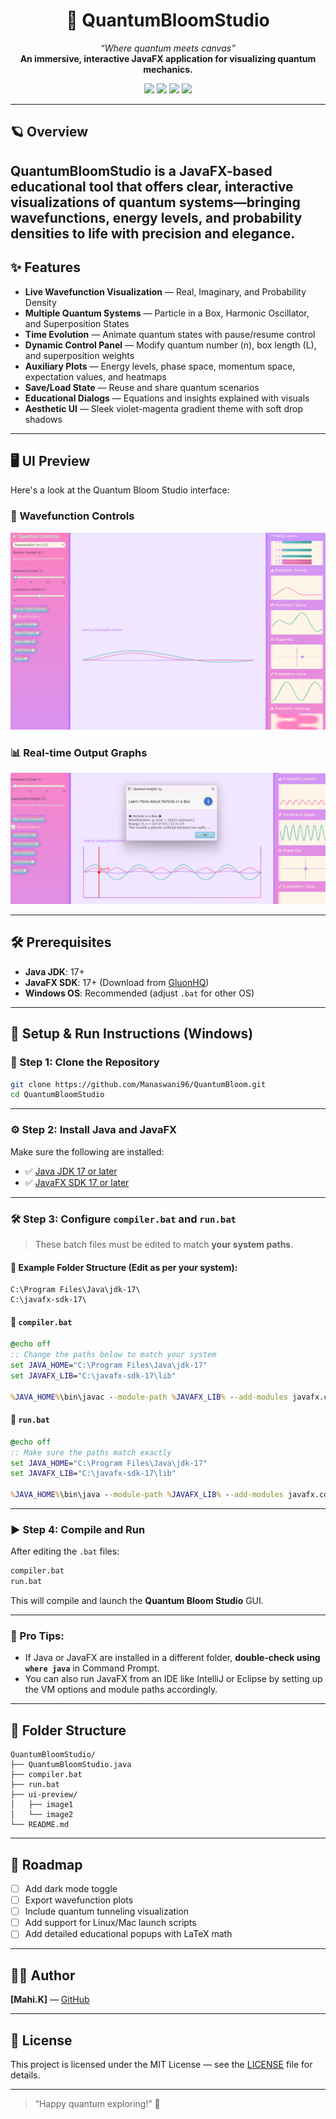 <h1 align="center">
  🌌 QuantumBloomStudio
</h1>

<p align="center">
  <em>“Where quantum meets canvas”</em><br>
  <strong>An immersive, interactive JavaFX application for visualizing quantum mechanics.</strong>
</p>

<p align="center">
  <img src="https://img.shields.io/badge/java-17%2B-red?style=for-the-badge&logo=java" />
  <img src="https://img.shields.io/badge/JavaFX-17%2B-blue?style=for-the-badge&logo=java" />
  <img src="https://img.shields.io/badge/license-MIT-purple?style=for-the-badge" />
  <img src="https://img.shields.io/badge/status-active--development-magenta?style=for-the-badge" />
</p>

---

## 🪐 Overview
QuantumBloomStudio is a JavaFX-based educational tool that offers clear, interactive visualizations of quantum systems—bringing wavefunctions, energy levels, and probability densities to life with precision and elegance.
---

## ✨ Features
- **Live Wavefunction Visualization** — Real, Imaginary, and Probability Density
- **Multiple Quantum Systems** — Particle in a Box, Harmonic Oscillator, and Superposition States
- **Time Evolution** — Animate quantum states with pause/resume control
- **Dynamic Control Panel** — Modify quantum number \(n\), box length \(L\), and superposition weights
- **Auxiliary Plots** — Energy levels, phase space, momentum space, expectation values, and heatmaps
- **Save/Load State** — Reuse and share quantum scenarios
- **Educational Dialogs** — Equations and insights explained with visuals
- **Aesthetic UI** — Sleek violet-magenta gradient theme with soft drop shadows

---

## 🖥️ UI Preview

Here's a look at the Quantum Bloom Studio interface:

### 🌌 Wavefunction Controls
![Wavefunction Controls](ui-preview/Screenshot%202025-06-14%20094547.png)

### 📊 Real-time Output Graphs
![Graph Preview](ui-preview/Screenshot%202025-06-14%20094814.png)

---

## 🛠️ Prerequisites
- **Java JDK**: 17+
- **JavaFX SDK**: 17+ (Download from [GluonHQ](https://gluonhq.com/products/javafx/))
- **Windows OS**: Recommended (adjust `.bat` for other OS)

---

## 🚀 Setup & Run Instructions (Windows)

### 🔁 Step 1: Clone the Repository

```bash
git clone https://github.com/Manaswani96/QuantumBloom.git
cd QuantumBloomStudio
```

---

### ⚙️ Step 2: Install Java and JavaFX

Make sure the following are installed:

* ✅ [Java JDK 17 or later](https://www.oracle.com/java/technologies/javase-jdk17-downloads.html)
* ✅ [JavaFX SDK 17 or later](https://gluonhq.com/products/javafx/)

---

### 🛠️ Step 3: Configure `compiler.bat` and `run.bat`

> These batch files must be edited to match **your system paths**.

#### 📁 Example Folder Structure (Edit as per your system):

```plaintext
C:\Program Files\Java\jdk-17\
C:\javafx-sdk-17\
```

#### 📄 `compiler.bat`

```bat
@echo off
:: Change the paths below to match your system
set JAVA_HOME="C:\Program Files\Java\jdk-17"
set JAVAFX_LIB="C:\javafx-sdk-17\lib"

%JAVA_HOME%\bin\javac --module-path %JAVAFX_LIB% --add-modules javafx.controls,javafx.fxml QuantumBloomStudio.java
```

#### 📄 `run.bat`

```bat
@echo off
:: Make sure the paths match exactly
set JAVA_HOME="C:\Program Files\Java\jdk-17"
set JAVAFX_LIB="C:\javafx-sdk-17\lib"

%JAVA_HOME%\bin\java --module-path %JAVAFX_LIB% --add-modules javafx.controls,javafx.fxml QuantumBloomStudio
```

---

### ▶️ Step 4: Compile and Run

After editing the `.bat` files:

```bash
compiler.bat
run.bat
```

This will compile and launch the **Quantum Bloom Studio** GUI.

---

### 🧠 Pro Tips:

* If Java or JavaFX are installed in a different folder, **double-check using `where java`** in Command Prompt.
* You can also run JavaFX from an IDE like IntelliJ or Eclipse by setting up the VM options and module paths accordingly.

---

## 🧾 Folder Structure
```
QuantumBloomStudio/
├── QuantumBloomStudio.java
├── compiler.bat
├── run.bat
├── ui-preview/
│   ├── image1
│   └── image2
└── README.md
```

---

## 🧪 Roadmap
- [ ] Add dark mode toggle
- [ ] Export wavefunction plots
- [ ] Include quantum tunneling visualization
- [ ] Add support for Linux/Mac launch scripts
- [ ] Add detailed educational popups with LaTeX math

---

## 👩‍💻 Author
**[Mahi.K]** — [GitHub](https://github.com/Manaswani96)

---

## 📄 License
This project is licensed under the MIT License — see the [LICENSE](LICENSE) file for details.

---

> “Happy quantum exploring!” 🌟
